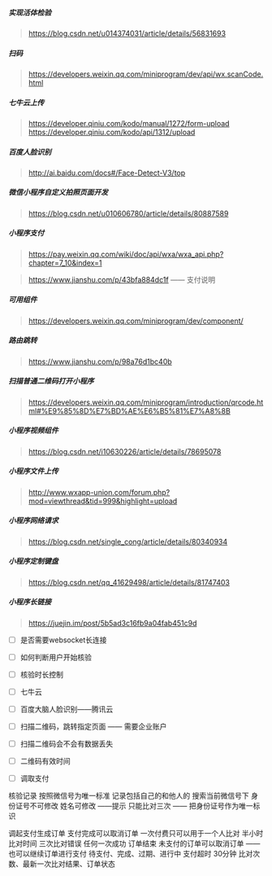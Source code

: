##### 实现活体检验
> https://blog.csdn.net/u014374031/article/details/56831693

##### 扫码
> https://developers.weixin.qq.com/miniprogram/dev/api/wx.scanCode.html

##### 七牛云上传
> https://developer.qiniu.com/kodo/manual/1272/form-upload
> https://developer.qiniu.com/kodo/api/1312/upload

##### 百度人脸识别
> http://ai.baidu.com/docs#/Face-Detect-V3/top

##### 微信小程序自定义拍照页面开发
> https://blog.csdn.net/u010606780/article/details/80887589

##### 小程序支付
> https://pay.weixin.qq.com/wiki/doc/api/wxa/wxa_api.php?chapter=7_10&index=1

> https://www.jianshu.com/p/43bfa884dc1f  —— 支付说明


##### 可用组件
> https://developers.weixin.qq.com/miniprogram/dev/component/

##### 路由跳转
> https://www.jianshu.com/p/98a76d1bc40b

##### 扫描普通二维码打开小程序
> https://developers.weixin.qq.com/miniprogram/introduction/qrcode.html#%E9%85%8D%E7%BD%AE%E6%B5%81%E7%A8%8B

##### 小程序视频组件
> https://blog.csdn.net/i10630226/article/details/78695078

##### 小程序文件上传
> http://www.wxapp-union.com/forum.php?mod=viewthread&tid=999&highlight=upload

##### 小程序网络请求
> https://blog.csdn.net/single_cong/article/details/80340934

##### 小程序定制键盘
> https://blog.csdn.net/qq_41629498/article/details/81747403

##### 小程序长链接
> https://juejin.im/post/5b5ad3c16fb9a04fab451c9d


- [ ] 是否需要websocket长连接 
- [ ] 如何判断用户开始核验
- [ ] 核验时长控制
- [ ] 七牛云
- [ ] 百度大脑人脸识别——腾讯云
- [ ] 扫描二维码，跳转指定页面 —— 需要企业账户
- [ ] 扫描二维码会不会有数据丢失
- [ ] 二维码有效时间
- [ ] 调取支付



核验记录 按照微信号为唯一标准 记录包括自己的和他人的 搜索当前微信号下
身份证号不可修改 姓名可修改 ——提示
只能比对三次 —— 把身份证号作为唯一标识

调起支付生成订单
支付完成可以取消订单
一次付费只可以用于一个人比对
半小时比对时间 三次比对错误 任何一次成功 订单结束
未支付的订单可以取消订单 —— 也可以继续订单进行支付
待支付、完成、过期、进行中
支付超时 30分钟
比对次数、最新一次比对结果、订单状态